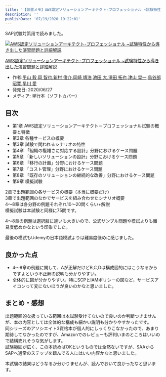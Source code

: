 ```yaml
---
title: '【読書メモ】AWS認定ソリューションアーキテクト-プロフェッショナル ~試験特性から導き出した演習問題と詳細解説'
description: ''
publishDate: '07/19/2020 19:22:01'
---
```


<p>SAP試験対策用で読みました。</p>

<p><div class="hatena-asin-detail"><a href="https://www.amazon.co.jp/exec/obidos/ASIN/4865942483/hatena-blog-22/"><img src="https://m.media-amazon.com/images/I/518nNKAj1ML._SL160_.jpg" class="hatena-asin-detail-image" alt="AWS認定ソリューションアーキテクト-プロフェッショナル ~試験特性から導き出した演習問題と詳細解説" title="AWS認定ソリューションアーキテクト-プロフェッショナル ~試験特性から導き出した演習問題と詳細解説"></a><div class="hatena-asin-detail-info"><p class="hatena-asin-detail-title"><a href="https://www.amazon.co.jp/exec/obidos/ASIN/4865942483/hatena-blog-22/">AWS認定ソリューションアーキテクト-プロフェッショナル ~試験特性から導き出した演習問題と詳細解説</a></p><ul><li><span class="hatena-asin-detail-label">作者:</span><a href="http://d.hatena.ne.jp/keyword/%CA%BF%BB%B3%20%B5%A3" class="keyword">平山 毅</a>,<a href="http://d.hatena.ne.jp/keyword/%B2%AC%20%C3%D2%CC%E9" class="keyword">岡 智也</a>,<a href="http://d.hatena.ne.jp/keyword/%BF%B7%C2%BC%20%BD%D3%B2%F0" class="keyword">新村 俊介</a>,<a href="http://d.hatena.ne.jp/keyword/%B2%AC%BA%EA%20%CC%F7%B9%C0" class="keyword">岡崎 靖浩</a>,<a href="http://d.hatena.ne.jp/keyword/%C3%D3%C5%C4%20%C2%E7" class="keyword">池田 大</a>,<a href="http://d.hatena.ne.jp/keyword/%DF%B7%C5%C4%20%C2%F3%CC%E9" class="keyword">澤田 拓也</a>,<a href="http://d.hatena.ne.jp/keyword/%C4%C5%BB%B3%20%B9%B8%B0%EC" class="keyword">津山 晃一</a>,<a href="http://d.hatena.ne.jp/keyword/%C4%BB%C3%AB%C9%F4%20%BE%BC%B4%B2" class="keyword">鳥谷部 昭寛</a>,<a href="http://d.hatena.ne.jp/keyword/%C1%E1%C0%EE%20%B0%A6" class="keyword">早川 愛</a></li><li><span class="hatena-asin-detail-label">発売日:</span> 2020/06/27</li><li><span class="hatena-asin-detail-label">メディア:</span> 単行本（ソフトカバー）</li></ul></div><div class="hatena-asin-detail-foot"></div></div></p>

<h2>目次</h2>

<ul>
<li>第1章 AWS認定ソリューションアーキテクト－プロフェッショナル試験の概要と特徴</li>
<li>第2章 各種サービスの概要</li>
<li>第3章 試験で問われるシナリオの特性</li>
<li>第4章 「組織の複雑さに対応する設計」分野におけるケース問題</li>
<li>第5章 「新しいソリューションの設計」分野におけるケース問題</li>
<li>第6章 「移行の計画」分野におけるケース問題</li>
<li>第7章 「コスト管理」分野におけるケース問題</li>
<li>第8章 「既存のソリューションの継続的な改善」分野におけるケース問題</li>
<li>第9章 模擬試験</li>
</ul>

<p>2章で出題範囲の各サービスの概要（本当に概要だけ）<br />
3章で出題範囲のなかでサービスを組み合わせたシナリオ概要<br />
4〜8章は各分野の例題それぞれ10〜20問くらい+解説<br />
模擬試験は本試験と同様に75問です。</p>

<p>4〜8章の例題は選択肢に違いも大きいので、公式サンプル問題や模試よりも難易度低めかなという印象でした。</p>

<p>最後の模試もUdemyの日本語模試よりは難易度低めに感じました。</p>

<h2>良かった点</h2>

<ul>
<li>4〜8章の例題に関して、Aが正解だけどB,C,Dは構成図的にはこうなるからですよという不正解の説明も分かりやすい。</li>
<li>全体的に図が分かりやすい。特にSCPとIAMポリシーの図など。サービスアイコンって変にないほうが良いのかなと思いました。</li>
</ul>

<h2>まとめ・感想</h2>

<p>出題範囲的な扱っている範囲は本試験受けてないので良いのか判断つきませんが、本の内容としては全体的な構成も細かい説明も分かりやすかったです。<br />
同シリーズのアソシエイト3資格本が個人的にしっくりこなかったので、あまり期待してなかったのですが、Amazonでのレビューも評判いまのところはいいので結構売れそうな気がします。<br />
試験範囲が広く、この本読めばOKというものでは全然ないですが、SAAからSAPへ通常のステップを踏んでる人にはいい内容かなと思いました。</p>

<p>本試験の結果はどうなるか分かりませんが、読んでおいて良かったなと思います。</p>

